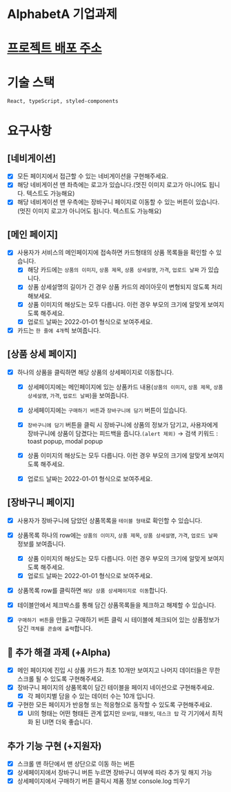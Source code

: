 # AlphabetA 기업과제

# [프로젝트 배포 주소](https://waterhumanb.github.io/alphabeta-assignment/)

# 기술 스택

```
React, typeScript, styled-components
```

# 요구사항

## **[네비게이션]**

- [x] 모든 페이지에서 접근할 수 있는 네비게이션을 구현해주세요.
- [x] 해당 네비게이션 맨 좌측에는 로고가 있습니다.(멋진 이미지 로고가 아니어도 됩니다. 텍스트도 가능해요)
- [x] 해당 네비게이션 맨 우측에는 장바구니 페이지로 이동할 수 있는 버튼이 있습니다.(멋진 이미지 로고가 아니어도 됩니다. 텍스트도 가능해요)

## **[메인 페이지]**

- [x] 사용자가 서비스의 메인페이지에 접속하면 카드형태의 상품 목록들을 확인할 수 있습니다.
  - [x] 해당 카드에는 `상품의 이미지`, `상품 제목`, `상품 상세설명`, `가격`, `업로드 날짜` 가 있습니다.
  - [x] 상품 상세설명의 길이가 긴 경우 상품 카드의 레이아웃이 변형되지 않도록 처리해보세요.
  - [x] 상품 이미지의 해상도는 모두 다릅니다. 이런 경우 부모의 크기에 알맞게 보여지도록 해주세요.
  - [x] 업로드 날짜는 2022-01-01 형식으로 보여주세요.
- [x] 카드는 `한 줄에 4개`씩 보여줍니다.

## **[상품 상세 페이지]**

- [x] 하나의 상품을 클릭하면 해당 상품의 상세페이지로 이동합니다.

  - [x] 상세페이지에는 메인페이지에 있는 상품카드 내용(`상품의 이미지`, `상품 제목`, `상품 상세설명`, `가격`, `업로드 날짜`)을 보여줍니다.
  - [x] 상세페이지에는 `구매하기 버튼`과 `장바구니에 담기` 버튼이 있습니다.
  - [x] `장바구니에 담기` 버튼을 클릭 시 장바구니에 상품의 정보가 담기고, 사용자에게 장바구니에 상품이 담겼다는 피드백을 줍니다.`(alert 제외)` → 검색 키워드 : toast popup, modal popup

  - [x] 상품 이미지의 해상도는 모두 다릅니다. 이런 경우 부모의 크기에 알맞게 보여지도록 해주세요.

  - [x] 업로드 날짜는 2022-01-01 형식으로 보여주세요.

## **[장바구니 페이지]**

- [x] 사용자가 장바구니에 담았던 상품목록을 `테이블 형태`로 확인할 수 있습니다.
- [x] 상품목록 하나의 row에는 `상품의 이미지`, `상품 제목`, `상품 상세설명`, `가격`, `업로드 날짜` 정보를 보여줍니다.
  - [x] 상품 이미지의 해상도는 모두 다릅니다. 이런 경우 부모의 크기에 알맞게 보여지도록 해주세요.
  - [x] 업로드 날짜는 2022-01-01 형식으로 보여주세요.
- [x] 상품목록 row를 클릭하면 `해당 상품 상세페이지로 이동`합니다.

- [x] 테이블안에서 체크박스를 통해 담긴 상품목록들을 체크하고 해제할 수 있습니다.

- [x] `구매하기 버튼`을 만들고 구매하기 버튼 클릭 시 테이블에 체크되어 있는 상품정보가 담긴 `객체를 콘솔에 출력`합니다.

## 🏅 추가 해결 과제 (+Alpha)

- [x] 메인 페이지에 진입 시 상품 카드가 최초 10개만 보여지고 나머지 데이터들은 무한 스크롤 될 수 있도록 구현해주세요.
- [x] 장바구니 페이지의 상품목록이 담긴 테이블을 페이지 네이션으로 구현해주세요.
  - [x] 각 페이지별 담을 수 있는 데이터 수는 10개 입니다.
- [x] 구현한 모든 페이지가 반응형 또는 적응형으로 동작할 수 있도록 구현해주세요.
  - [x] UI의 형태는 어떤 형태든 관계 없지만 `모바일`, `태블릿`, `데스크 탑` 각 기기에서 최적화 된 UI면 더욱 좋습니다.

## 추가 기능 구현 (+지원자)

- [x] 스크롤 맨 하단에서 맨 상단으로 이동 하는 버튼
- [x] 상세페이지에서 장바구니 버튼 누르면 장바구니 여부에 따라 추가 및 해지 가능
- [x] 상세페이지에서 구매하기 버튼 클릭시 제품 정보 console.log 띄우기
